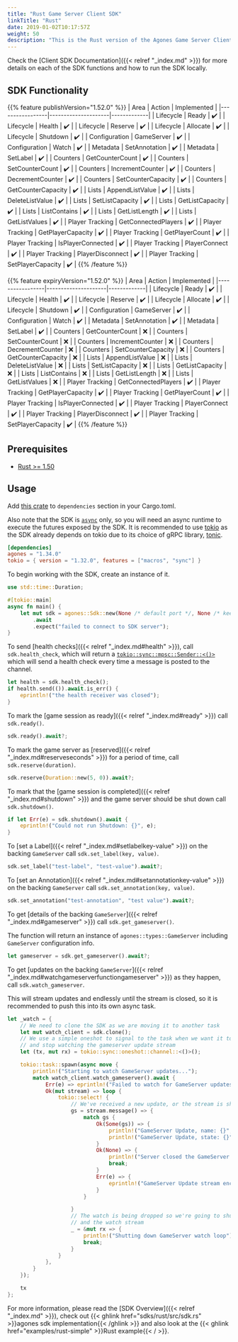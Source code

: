 ```yaml
---
title: "Rust Game Server Client SDK"
linkTitle: "Rust"
date: 2019-01-02T10:17:57Z
weight: 50
description: "This is the Rust version of the Agones Game Server Client SDK."
---
```


Check the [Client SDK Documentation]({{< relref "_index.md" >}}) for more details on each of the SDK functions and how to run the SDK locally.

## SDK Functionality

{{% feature publishVersion="1.52.0" %}}
| Area            | Action              | Implemented |
|-----------------|---------------------|-------------|
| Lifecycle       | Ready               | ✔️          |
| Lifecycle       | Health              | ✔️          |
| Lifecycle       | Reserve             | ✔️          |
| Lifecycle       | Allocate            | ✔️          |
| Lifecycle       | Shutdown            | ✔️          |
| Configuration   | GameServer          | ✔️          |
| Configuration   | Watch               | ✔️          |
| Metadata        | SetAnnotation       | ✔️          |
| Metadata        | SetLabel            | ✔️          |
| Counters        | GetCounterCount     | ✔️          |
| Counters        | SetCounterCount     | ✔️          |
| Counters        | IncrementCounter    | ✔️          |
| Counters        | DecrementCounter    | ✔️          |
| Counters        | SetCounterCapacity  | ✔️          |
| Counters        | GetCounterCapacity  | ✔️          |
| Lists           | AppendListValue     | ✔️          |
| Lists           | DeleteListValue     | ✔️          |
| Lists           | SetListCapacity     | ✔️          |
| Lists           | GetListCapacity     | ✔️          |
| Lists           | ListContains        | ✔️          |
| Lists           | GetListLength       | ✔️          |
| Lists           | GetListValues       | ✔️          |
| Player Tracking | GetConnectedPlayers | ✔️          |
| Player Tracking | GetPlayerCapacity   | ✔️          |
| Player Tracking | GetPlayerCount      | ✔️          |
| Player Tracking | IsPlayerConnected   | ✔️          |
| Player Tracking | PlayerConnect       | ✔️          |
| Player Tracking | PlayerDisconnect    | ✔️          |
| Player Tracking | SetPlayerCapacity   | ✔️          |
{{% /feature %}}

{{% feature expiryVersion="1.52.0" %}}
| Area            | Action              | Implemented |
|-----------------|---------------------|-------------|
| Lifecycle       | Ready               | ✔️          |
| Lifecycle       | Health              | ✔️          |
| Lifecycle       | Reserve             | ✔️          |
| Lifecycle       | Allocate            | ✔️          |
| Lifecycle       | Shutdown            | ✔️          |
| Configuration   | GameServer          | ✔️          |
| Configuration   | Watch               | ✔️          |
| Metadata        | SetAnnotation       | ✔️          |
| Metadata        | SetLabel            | ✔️          |
| Counters        | GetCounterCount     | ❌         |
| Counters        | SetCounterCount     | ❌         |
| Counters        | IncrementCounter    | ❌         |
| Counters        | DecrementCounter    | ❌         |
| Counters        | SetCounterCapacity  | ❌         |
| Counters        | GetCounterCapacity  | ❌         |
| Lists           | AppendListValue     | ❌         |
| Lists           | DeleteListValue     | ❌         |
| Lists           | SetListCapacity     | ❌         |
| Lists           | GetListCapacity     | ❌         |
| Lists           | ListContains        | ❌         |
| Lists           | GetListLength       | ❌         |
| Lists           | GetListValues       | ❌         |
| Player Tracking | GetConnectedPlayers | ✔️          |
| Player Tracking | GetPlayerCapacity   | ✔️          |
| Player Tracking | GetPlayerCount      | ✔️          |
| Player Tracking | IsPlayerConnected   | ✔️          |
| Player Tracking | PlayerConnect       | ✔️          |
| Player Tracking | PlayerDisconnect    | ✔️          |
| Player Tracking | SetPlayerCapacity   | ✔️          |
{{% /feature %}}

## Prerequisites

- [Rust >= 1.50](https://www.rust-lang.org/tools/install)

## Usage

Add <a href="https://crates.io/crates/agones" data-proofer-ignore>this crate</a> to `dependencies` section in your Cargo.toml.

Also note that the SDK is [`async`](https://doc.rust-lang.org/std/keyword.async.html) only, so you will need an async runtime to execute the futures exposed by the SDK. It is recommended to use [tokio](https://docs.rs/tokio) as the SDK already depends on tokio due to its choice of gRPC library, [tonic](https://docs.rs/tonic).

```toml
[dependencies]
agones = "1.34.0"
tokio = { version = "1.32.0", features = ["macros", "sync"] }
```

To begin working with the SDK, create an instance of it.

```rust
use std::time::Duration;

#[tokio::main]
async fn main() {
    let mut sdk = agones::Sdk::new(None /* default port */, None /* keep_alive */)
        .await
        .expect("failed to connect to SDK server");
}
```

To send [health checks]({{< relref "_index.md#health" >}}), call `sdk.health_check`, which will return a [`tokio::sync::mpsc::Sender::<()>`](https://docs.rs/tokio/1.7.0/tokio/sync/mpsc/struct.Sender.html) which will send a health check every time a message is posted to the channel.

```rust
let health = sdk.health_check();
if health.send(()).await.is_err() {
    eprintln!("the health receiver was closed");
}
```

To mark the [game session as ready]({{< relref "_index.md#ready" >}}) call `sdk.ready()`.

```rust
sdk.ready().await?;
```

To mark the game server as [reserved]({{< relref "_index.md#reserveseconds" >}}) for a period of time, call `sdk.reserve(duration)`.

```rust
sdk.reserve(Duration::new(5, 0)).await?;
```

To mark that the [game session is completed]({{< relref "_index.md#shutdown" >}}) and the game server should be shut down call `sdk.shutdown()`.

```rust
if let Err(e) = sdk.shutdown().await {
    eprintln!("Could not run Shutdown: {}", e);
}
```

To [set a Label]({{< relref "_index.md#setlabelkey-value" >}}) on the backing `GameServer` call `sdk.set_label(key, value)`.

```rust
sdk.set_label("test-label", "test-value").await?;
```

To [set an Annotation]({{< relref "_index.md#setannotationkey-value" >}}) on the backing `GameServer` call `sdk.set_annotation(key, value)`.

```rust
sdk.set_annotation("test-annotation", "test value").await?;
```

To get [details of the backing `GameServer`]({{< relref "_index.md#gameserver" >}}) call `sdk.get_gameserver()`.

The function will return an instance of `agones::types::GameServer` including `GameServer` configuration info.

```rust
let gameserver = sdk.get_gameserver().await?;
```

To get [updates on the backing `GameServer`]({{< relref "_index.md#watchgameserverfunctiongameserver" >}}) as they happen, call `sdk.watch_gameserver`.

This will stream updates and endlessly until the stream is closed, so it is recommended to push this into its own async task.

```rust
let _watch = {
    // We need to clone the SDK as we are moving it to another task
    let mut watch_client = sdk.clone();
    // We use a simple oneshot to signal to the task when we want it to shutdown
    // and stop watching the gameserver update stream
    let (tx, mut rx) = tokio::sync::oneshot::channel::<()>();

    tokio::task::spawn(async move {
        println!("Starting to watch GameServer updates...");
        match watch_client.watch_gameserver().await {
            Err(e) => eprintln!("Failed to watch for GameServer updates: {}", e),
            Ok(mut stream) => loop {
                tokio::select! {
                    // We've received a new update, or the stream is shutting down
                    gs = stream.message() => {
                        match gs {
                            Ok(Some(gs)) => {
                                println!("GameServer Update, name: {}", gs.object_meta.unwrap().name);
                                println!("GameServer Update, state: {}", gs.status.unwrap().state);
                            }
                            Ok(None) => {
                                println!("Server closed the GameServer watch stream");
                                break;
                            }
                            Err(e) => {
                                eprintln!("GameServer Update stream encountered an error: {}", e);
                            }
                        }

                    }
                    // The watch is being dropped so we're going to shutdown the task
                    // and the watch stream
                    _ = &mut rx => {
                        println!("Shutting down GameServer watch loop");
                        break;
                    }
                }
            },
        }
    });

    tx
};
```

For more information, please read the [SDK Overview]({{< relref "_index.md" >}}), check out {{< ghlink href="sdks/rust/src/sdk.rs" >}}agones sdk implementation{{< /ghlink >}} and also look at the {{< ghlink href="examples/rust-simple" >}}Rust example{{< / >}}.
